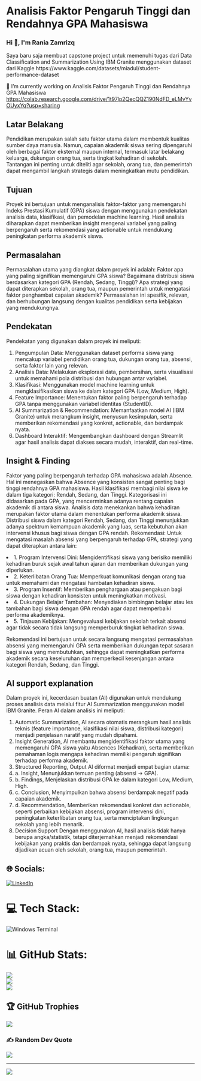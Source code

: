 # Analisis Faktor Pengaruh Tinggi dan Rendahnya GPA Mahasiswa


<h3>Hi 👋, I'm Rania Zamrizq</h3>
Saya baru saja membuat capstone project untuk memenuhi tugas dari Data Classification and Summarization Using IBM Granite menggunakan dataset dari Kaggle
https://www.kaggle.com/datasets/miadul/student-performance-dataset

🔭 I’m currently working on Analisis Faktor Pengaruh Tinggi dan Rendahnya GPA Mahasiswa 
https://colab.research.google.com/drive/1t97lp2QecQQZ190NdFD_eLMvYvOUyxYq?usp=sharing

<h2>Latar Belakang</h2>
<p>Pendidikan merupakan salah satu faktor utama dalam membentuk kualitas sumber daya manusia. Namun, capaian akademik siswa sering dipengaruhi oleh berbagai faktor eksternal maupun internal, termasuk latar belakang keluarga, dukungan orang tua, serta tingkat kehadiran di sekolah. Tantangan ini penting untuk diteliti agar sekolah, orang tua, dan pemerintah dapat mengambil langkah strategis dalam meningkatkan mutu pendidikan.</p>

<h2>Tujuan</h2>
<p>Proyek ini bertujuan untuk menganalisis faktor-faktor yang memengaruhi Indeks Prestasi Kumulatif (GPA) siswa dengan menggunakan pendekatan analisis data, klasifikasi, dan pemodelan machine learning. Hasil analisis diharapkan dapat memberikan insight mengenai variabel yang paling berpengaruh serta rekomendasi yang actionable untuk mendukung peningkatan performa akademik siswa.</p>

<h2>Permasalahan</h2>

<p>Permasalahan utama yang diangkat dalam proyek ini adalah:
Faktor apa yang paling signifikan memengaruhi GPA siswa?
Bagaimana distribusi siswa berdasarkan kategori GPA (Rendah, Sedang, Tinggi)?
Apa strategi yang dapat diterapkan sekolah, orang tua, maupun pemerintah untuk mengatasi faktor penghambat capaian akademik?
Permasalahan ini spesifik, relevan, dan berhubungan langsung dengan kualitas pendidikan serta kebijakan yang mendukungnya.

<h2>Pendekatan</h2>

Pendekatan yang digunakan dalam proyek ini meliputi:
1. Pengumpulan Data: Menggunakan dataset performa siswa yang mencakup variabel pendidikan orang tua, dukungan orang tua, absensi, serta faktor lain yang relevan.
2. Analisis Data: Melakukan eksplorasi data, pembersihan, serta visualisasi untuk memahami pola distribusi dan hubungan antar variabel.
3. Klasifikasi: Menggunakan model machine learning untuk mengklasifikasikan siswa ke dalam kategori GPA (Low, Medium, High).
4. Feature Importance: Menentukan faktor paling berpengaruh terhadap GPA tanpa menggunakan variabel identitas (StudentID).
5. AI Summarization & Recommendation: Memanfaatkan model AI (IBM Granite) untuk merangkum insight, menyusun kesimpulan, serta memberikan rekomendasi yang konkret, actionable, dan berdampak nyata.
6. Dashboard Interaktif: Mengembangkan dashboard dengan Streamlit agar hasil analisis dapat diakses secara mudah, interaktif, dan real-time.

<h2>Insight & Finding</h2>

Faktor yang paling berpengaruh terhadap GPA mahasiswa adalah Absence. Hal ini menegaskan bahwa Absence yang konsisten sangat penting bagi tinggi rendahnya GPA mahasiswa.
Hasil klasifikasi membagi nilai siswa ke dalam tiga kategori: Rendah, Sedang, dan Tinggi. Kategorisasi ini didasarkan pada GPA, yang mencerminkan adanya rentang capaian akademik di antara siswa.
Analisis data menekankan bahwa kehadiran merupakan faktor utama dalam menentukan performa akademik siswa. Distribusi siswa dalam kategori Rendah, Sedang, dan Tinggi menunjukkan adanya spektrum kemampuan akademik yang luas, serta kebutuhan akan intervensi khusus bagi siswa dengan GPA rendah.
Rekomendasi: Untuk mengatasi masalah absensi yang berpengaruh terhadap GPA, strategi yang dapat diterapkan antara lain:  
<li>1. Program Intervensi Dini: Mengidentifikasi siswa yang berisiko memiliki kehadiran buruk sejak awal tahun ajaran dan memberikan dukungan yang diperlukan.</li>
<li>2. Keterlibatan Orang Tua: Memperkuat komunikasi dengan orang tua untuk memahami dan mengatasi hambatan kehadiran siswa.</li>
<li>3. Program Insentif: Memberikan penghargaan atau pengakuan bagi siswa dengan kehadiran konsisten untuk meningkatkan motivasi.</li>
<li>4. Dukungan Belajar Tambahan: Menyediakan bimbingan belajar atau les tambahan bagi siswa dengan GPA rendah agar dapat memperbaiki performa akademiknya.</li>
<li>5. Tinjauan Kebijakan: Mengevaluasi kebijakan sekolah terkait absensi agar tidak secara tidak langsung memperburuk tingkat kehadiran siswa.</li>

Rekomendasi ini bertujuan untuk secara langsung mengatasi permasalahan absensi yang memengaruhi GPA serta memberikan dukungan tepat sasaran bagi siswa yang membutuhkan, sehingga dapat meningkatkan performa akademik secara keseluruhan dan memperkecil kesenjangan antara kategori Rendah, Sedang, dan Tinggi.

<h2>AI support explanation</h2>

Dalam proyek ini, kecerdasan buatan (AI) digunakan untuk mendukung proses analisis data melalui fitur AI Summarization menggunakan model IBM Granite. Peran AI dalam analisis ini meliputi:
1. Automatic Summarization, AI secara otomatis merangkum hasil analisis teknis (feature importance, klasifikasi nilai siswa, distribusi kategori) menjadi penjelasan naratif yang mudah dipahami.
2. Insight Generation, AI membantu mengidentifikasi faktor utama yang memengaruhi GPA siswa yaitu Absences (Kehadiran), serta memberikan pemahaman logis mengapa kehadiran memiliki pengaruh signifikan terhadap performa akademik.
3. Structured Reporting, Output AI diformat menjadi empat bagian utama:
    <li>a. Insight, Menunjukkan temuan penting (absensi → GPA).</li>
    <li>b. Findings, Menjelaskan distribusi GPA ke dalam kategori Low, Medium, High.</li>
    <li>c. Conclusion, Menyimpulkan bahwa absensi berdampak negatif pada capaian akademik.</li>
    <li>d. Recommendation, Memberikan rekomendasi konkret dan actionable, seperti perbaikan kebijakan absensi, program intervensi dini, peningkatan keterlibatan orang tua, serta menciptakan lingkungan sekolah yang lebih menarik.</li>
4. Decision Support
Dengan menggunakan AI, hasil analisis tidak hanya berupa angka/statistik, tetapi diterjemahkan menjadi rekomendasi kebijakan yang praktis dan berdampak nyata, sehingga dapat langsung dijadikan acuan oleh sekolah, orang tua, maupun pemerintah.

## 🌐 Socials:
[![LinkedIn](https://img.shields.io/badge/LinkedIn-%230077B5.svg?logo=linkedin&logoColor=white)](https://linkedin.com/in/www.linkedin.com/in/raniazamrizq) 

# 💻 Tech Stack:
![Windows Terminal](https://img.shields.io/badge/Windows%20Terminal-%234D4D4D.svg?style=for-the-badge&logo=windows-terminal&logoColor=white)
# 📊 GitHub Stats:
![](https://github-readme-stats.vercel.app/api?username=aryuzura&theme=dark&hide_border=false&include_all_commits=false&count_private=false)<br/>
![](https://nirzak-streak-stats.vercel.app/?user=aryuzura&theme=dark&hide_border=false)<br/>
![](https://github-readme-stats.vercel.app/api/top-langs/?username=aryuzura&theme=dark&hide_border=false&include_all_commits=false&count_private=false&layout=compact)

## 🏆 GitHub Trophies
![](https://github-profile-trophy.vercel.app/?username=aryuzura&theme=radical&no-frame=false&no-bg=true&margin-w=4)

### ✍️ Random Dev Quote
![](https://quotes-github-readme.vercel.app/api?type=horizontal&theme=radical)

---
[![](https://visitcount.itsvg.in/api?id=aryuzura&icon=0&color=0)](https://visitcount.itsvg.in)

<!-- Proudly created with GPRM ( https://gprm.itsvg.in ) -->
